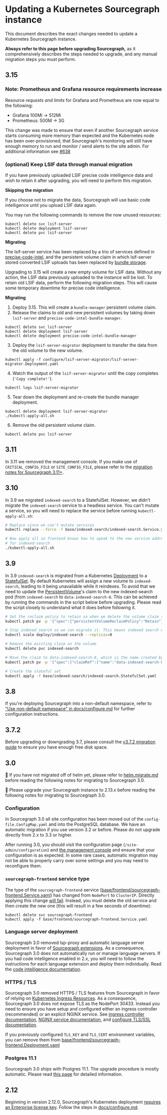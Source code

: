 # Updating a Kubernetes Sourcegraph instance

This document describes the exact changes needed to update a Kubernetes Sourcegraph instance.

**Always refer to this page before upgrading Sourcegraph,** as it comprehensively describes the steps needed to upgrade, and any manual migration steps you must perform.

## 3.15

### Note: Prometheus and Grafana resource requirements increase

Resource _requests and limits_ for Grafana and Prometheus are now equal to the following:

- Grafana 100Mi -> 512Mi
- Prometheus: 500M -> 3G

This change was made to ensure that even if another Sourcegraph service starts consuming more memory than expected and the Kubernetes node has been over-provisioned, that Sourcegraph's monitoring will still have enough memory to run and monitor / send alerts to the site admin. For additional information see [#638](https://github.com/sourcegraph/deploy-sourcegraph/pull/638)

### (optional) Keep LSIF data through manual migration

If you have previously uploaded LSIF precise code intelligence data and wish to retain it after upgrading, you will need to perform this migration.

**Skipping the migration**

If you choose not to migrate the data, Sourcegraph will use basic code intelligence until you upload LSIF data again.

You may run the following commands to remove the now unused resources:

```shell script
kubectl delete svc lsif-server
kubectl delete deployment lsif-server
kubectl delete pvc lsif-server
```

**Migrating**

The lsif-server service has been replaced by a trio of services defined in [precise-code-intel](https://github.com/sourcegraph/deploy-sourcegraph/blob/master/base/precise-code-intel),
and the persistent volume claim in which lsif-server  stored converted LSIF uploads has been replaced by
[bundle storage](https://github.com/sourcegraph/deploy-sourcegraph/blob/master/base/precise-code-intel/bundle-storage.PersistentVolume.yaml).

Upgrading to 3.15 will create a new empty volume for LSIF data. Without any action, the LSIF data previously uploaded
to the instance will be lost. To retain old LSIF data, perform the following migration steps. This will cause some
temporary downtime for precise code intelligence.

**Migrating**

1. Deploy 3.15. This will create a `bundle-manager` persistent volume claim.
2. Release the claims to old and new persistent volumes by taking down `lsif-server` and `precise-code-intel-bundle-manager`.

```shell script
kubectl delete svc lsif-server
kubectl delete deployment lsif-server
kubectl delete deployment precise-code-intel-bundle-manager
```

3. Deploy the `lsif-server-migrator` deployment to transfer the data from the old volume to the new volume.

```shell script
kubectl apply -f configure/lsif-server-migrator/lsif-server-migrator.Deployment.yaml
```

4. Watch the output of the `lsif-server-migrator` until the copy completes (`'Copy complete!'`).

```shell script
kubectl logs lsif-server-migrator
```

5. Tear down the deployment and re-create the bundle manager deployment.

```shell script
kubectl delete deployment lsif-server-migrator
./kubectl-apply-all.sh
```

6. Remove the old persistent volume claim.

```shell script
kubectl delete pvc lsif-server
```

## 3.11

In 3.11 we removed the management console. If you make use of `CRITICAL_CONFIG_FILE` or `SITE_CONFIG_FILE`, please refer to the [migration notes for Sourcegraph 3.11+](https://docs.sourcegraph.com/admin/migration/3_11).

## 3.10

In 3.9 we migrated `indexed-search` to a StatefulSet. However, we didn't migrate the `indexed-search` service to a headless service. You can't mutate a service, so you will need to replace the service before running `kubectl-apply-all.sh`:

``` bash
# Replace since we can't mutate services
kubectl replace --force -f base/indexed-search/indexed-search.Service.yaml

# Now apply all so frontend knows how to speak to the new service address
# for indexed-search
./kubectl-apply-all.sh
```

## 3.9

In 3.9 `indexed-search` is migrated from a Kubernetes [Deployment](https://kubernetes.io/docs/concepts/workloads/controllers/deployment/) to a [StatefulSet](https://kubernetes.io/docs/concepts/workloads/controllers/statefulset/). By default Kubernetes will assign a new volume to `indexed-search`, leading to it being unavailable while it reindexes. To avoid that we need to update the [PersistentVolume](https://kubernetes.io/docs/concepts/storage/persistent-volumes/)'s claim to the new indexed-search pod (from `indexed-search` to `data-indexed-search-0`. This can be achieved by running the commands in the script below before upgrading. Please read the script closely to understand what it does before following it.

``` bash
# Set the reclaim policy to retain so when we delete the volume claim the volume is not deleted.
kubectl patch pv -p '{"spec":{"persistentVolumeReclaimPolicy":"Retain"}}' $(kubectl get pv -o json | jq -r '.items[] | select(.spec.claimRef.name == "indexed-search").metadata.name') 

# Stop indexed search so we can migrate it. This means indexed search will be down!
kubectl scale deploy/indexed-search --replicas=0

# Remove the existing claim on the volume
kubectl delete pvc indexed-search

# Move the claim to data-indexed-search-0, which is the name created by stateful set.
kubectl patch pv -p '{"spec":{"claimRef":{"name":"data-indexed-search-0","uuid":null}}}' $(kubectl get pv -o json | jq -r '.items[] | select(.spec.claimRef.name == "indexed-search").metadata.name') 

# Create the stateful set
kubectl apply -f base/indexed-search/indexed-search.StatefulSet.yaml
```

## 3.8

If you're deploying Sourcegraph into a non-default namespace, refer to ["Use non-default namespace" in docs/configure.md](../install/kubernetes/configure.md#use-non-default-namespace) for further configuration instructions.

## 3.7.2

Before upgrading or downgrading 3.7, please consult the [v3.7.2 migration guide](https://docs.sourcegraph.com/admin/migration/3_7) to ensure you have enough free disk space.

## 3.0

🚨 If you have not migrated off of helm yet, please refer to [helm.migrate.md](https://github.com/sourcegraph/deploy-sourcegraph/blob/v3.15.1/docs/helm.migrate.md) before reading the following notes for migrating to Sourcegraph 3.0.

🚨 Please upgrade your Sourcegraph instance to 2.13.x before reading the following notes for migrating to Sourcegraph 3.0.

### Configuration

In Sourcegraph 3.0 all site configuration has been moved out of the `config-file.ConfigMap.yaml` and into the PostgreSQL database. We have an automatic migration if you use version 3.2 or before. Please do not upgrade directly from 2.x to 3.3 or higher.

After running 3.0, you should visit the configuration page (`/site-admin/configuration`) and [the management console](https://docs.sourcegraph.com/admin/management_console) and ensure that your configuration is as expected. In some rare cases, automatic migration may not be able to properly carry over some settings and you may need to reconfigure them.

### `sourcegraph-frontend` service type 

The type of the `sourcegraph-frontend` service ([base/frontend/sourcegraph-frontend.Service.yaml](https://github.com/sourcegraph/deploy-sourcegraph/blob/master/base/frontend/sourcegraph-frontend.Service.yaml)) has changed
from `NodePort` to `ClusterIP`. Directly applying this change [will
fail](https://github.com/kubernetes/kubernetes/issues/42282). Instead, you must delete the old
service and then create the new one (this will result in a few seconds of downtime):

```shell
kubectl delete svc sourcegraph-frontend
kubectl apply -f base/frontend/sourcegraph-frontend.Service.yaml
```

### Language server deployment

Sourcegraph 3.0 removed lsp-proxy and automatic language server deployment in favor of [Sourcegraph extensions](https://docs.sourcegraph.com/extensions). As a consequence, Sourcegraph 3.0 does not automatically run or manage language servers. If you had code intelligence enabled in 2.x, you will need to follow the instructions for each language extension and deploy them individually. Read the [code intelligence documentation](https://docs.sourcegraph.com/user/code_intelligence).

### HTTPS / TLS

Sourcegraph 3.0 removed HTTPS / TLS features from Sourcegraph in favor of relying on [Kubernetes Ingress Resources](https://kubernetes.io/docs/concepts/services-networking/ingress/). As a consequence, Sourcegraph 3.0 does not expose TLS as the NodePort 30433. Instead you need to ensure you have setup and configured either an ingress controller (recommended) or an explicit NGINX service. See [ingress controller documentation](../install/kubernetes/configure.md#ingress-controller-recommended), [NGINX service documentation](../install/kubernetes/configure.md#nginx-service), and [configure TLS/SSL documentation](../install/kubernetes/configure.md#configure-tlsssl).

If you previously configured `TLS_KEY` and `TLS_CERT` environment variables, you can remove them from [base/frontend/sourcegraph-frontend.Deployment.yaml](https://github.com/sourcegraph/deploy-sourcegraph/blob/master/base/frontend/sourcegraph-frontend.Deployment.yaml)

### Postgres 11.1

Sourcegraph 3.0 ships with Postgres 11.1. The upgrade procedure is mostly automatic. Please read [this page](https://docs.sourcegraph.com/admin/postgres) for detailed information.

## 2.12

Beginning in version 2.12.0, Sourcegraph's Kubernetes deployment [requires an Enterprise license key](https://about.sourcegraph.com/pricing). Follow the steps in [docs/configure.md](../install/kubernetes/configure.md#add-a-license-key).
